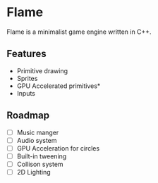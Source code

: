 # Flame
Flame is a minimalist game engine written in C++.
## Features
- Primitive drawing
- Sprites
- GPU Accelerated primitives*
- Inputs

## Roadmap
- [ ] Music manger
- [ ] Audio system
- [ ] GPU Acceleration for circles
- [ ] Built-in tweening
- [ ] Collison system
- [ ] 2D Lighting
